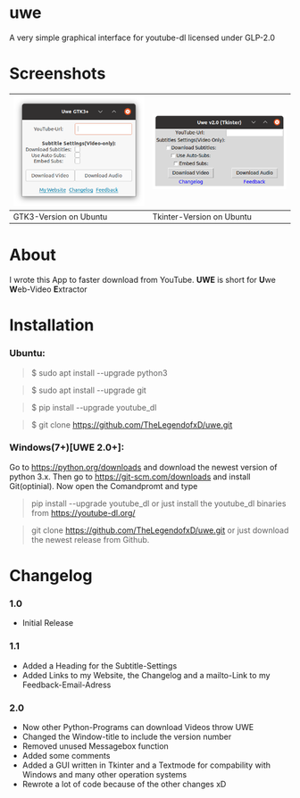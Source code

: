 # uwe
A very simple graphical interface for youtube-dl licensed under GLP-2.0

# Screenshots
|![Screenshot Ubuntu GTK3 with the Yaru-Theme](https://github.com/TheLegendofxD/uwe/blob/main/github_assets/uwe-yaru.png?raw=true)|![Screenshot Ubuntu Tkinter](https://github.com/TheLegendofxD/uwe/blob/main/github_assets/uwe-tk.png?raw=true)|
--- | ---
| GTK3-Version on Ubuntu | Tkinter-Version on Ubuntu |

# About
I wrote this App to faster download from YouTube.
**UWE** is short for **U**we **W**eb-Video **E**xtractor

# Installation
### Ubuntu:
  > $ sudo apt install --upgrade python3
  
  > $ sudo apt install --upgrade git
  
  > $ pip install --upgrade youtube_dl
  
  > $ git clone https://github.com/TheLegendofxD/uwe.git

### Windows(7+)[UWE 2.0+]:

  Go to https://python.org/downloads and download the newest version of python 3.x.
  Then go to https://git-scm.com/downloads and install Git(optinial).
  Now open the Comandpromt and type
  > pip install --upgrade youtube_dl
  or just install the youtube_dl binaries from https://youtube-dl.org/
  
  > git clone https://github.com/TheLegendofxD/uwe.git
  or just download the newest release from Github.
 
 # Changelog
 ### 1.0
- Initial Release

### 1.1
- Added a Heading for the Subtitle-Settings
- Added Links to my Website, the Changelog and a mailto-Link to my Feedback-Email-Adress

### 2.0
- Now other Python-Programs can download Videos throw UWE
- Changed the Window-title to include the version number
- Removed unused Messagebox function
- Added some comments
- Added a GUI written in Tkinter and a Textmode for compability with Windows and many other operation systems
- Rewrote a lot of code because of the other changes xD
